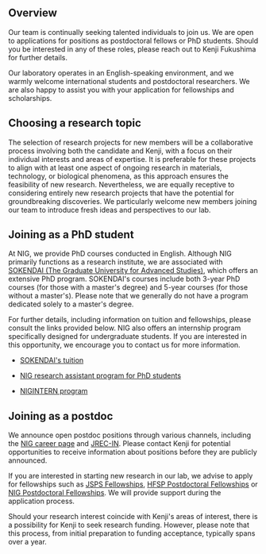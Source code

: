 ## Overview

Our team is continually seeking talented individuals to join us. We are open to applications for positions as postdoctoral fellows or PhD students. Should you be interested in any of these roles, please reach out to Kenji Fukushima for further details.

Our laboratory operates in an English-speaking environment, and we warmly welcome international students and postdoctoral researchers. We are also happy to assist you with your application for fellowships and scholarships.

## Choosing a research topic

The selection of research projects for new members will be a collaborative process involving both the candidate and Kenji, with a focus on their individual interests and areas of expertise. It is preferable for these projects to align with at least one aspect of ongoing research in materials, technology, or biological phenomena, as this approach ensures the feasibility of new research. Nevertheless, we are equally receptive to considering entirely new research projects that have the potential for groundbreaking discoveries. We particularly welcome new members joining our team to introduce fresh ideas and perspectives to our lab.

## Joining as a PhD student

At NIG, we provide PhD courses conducted in English. Although NIG primarily functions as a research institute, we are associated with [SOKENDAI (The Graduate University for Advanced Studies)](https://www.soken.ac.jp/en/), which offers an extensive PhD program. SOKENDAI's courses include both 3-year PhD courses (for those with a master's degree) and 5-year courses (for those without a master's). Please note that we generally do not have a program dedicated solely to a master's degree.

For further details, including information on tuition and fellowships, please consult the links provided below. NIG also offers an internship program specifically designed for undergraduate students. If you are interested in this opportunity, we encourage you to contact us for more information.

- [SOKENDAI's tuition](https://www.soken.ac.jp/en/campuslife/tuition/payment/)

- [NIG research assistant program for PhD students](https://www.nig.ac.jp/nig/phd-program/main-page-top/various-aids-to-students)

- [NIGINTERN program](https://www.nig.ac.jp/jimu/soken/intern)

## Joining as a postdoc

We announce open postdoc positions through various channels, including the [NIG career page](https://www.nig.ac.jp/nig/career-development/jobs-at-nig) and [JREC-IN](https://jrecin.jst.go.jp/seek/SeekTop?ln=1). Please contact Kenji for potential opportunities to receive information about positions before they are publicly announced.

If you are interested in starting new research in our lab, we advise to apply for fellowships such as [JSPS Fellowships](https://www.jsps.go.jp/english/), [HFSP Postdoctoral Fellowships](https://www.hfsp.org/) or [NIG Postdoctoral Fellowships](https://www.nig.ac.jp/nig/career-development/nigpostdoc2024#:~:text=The%20National%20Institute%20of%20Genetics,NIG%20and%20fostering%20researchers%20with). We will provide support during the application process.

Should your research interest coincide with Kenji's areas of interest, there is a possibility for Kenji to seek research funding. However, please note that this process, from initial preparation to funding acceptance, typically spans over a year.
